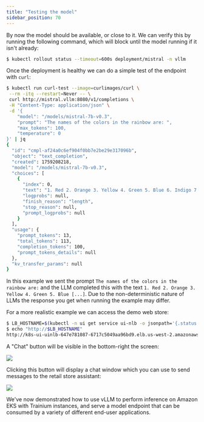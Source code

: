 ```yaml
---
title: "Testing the model"
sidebar_position: 70
---
```


By now the model should be available, or close to it. We can verify this by running the following command, which will block until the model running if it isn't already:

```bash
$ kubectl rollout status --timeout=600s deployment/mistral -n vllm
```

Once the deployment is healthy we can do a simple test of the endpoint with `curl`:

```bash
$ kubectl run curl-test --image=curlimages/curl \
 --rm -itq --restart=Never -- \
 curl http://mistral.vllm:8080/v1/completions \
 -H "Content-Type: application/json" \
 -d '{
    "model": "/models/mistral-7b-v0.3",
    "prompt": "The names of the colors in the rainbow are: ",
    "max_tokens": 100,
    "temperature": 0
}' | jq
{
  "id": "cmpl-af24a0c6ef904f0bb7e2be29e317096b",
  "object": "text_completion",
  "created": 1759208218,
  "model": "/models/mistral-7b-v0.3",
  "choices": [
    {
      "index": 0,
      "text": "1. Red 2. Orange 3. Yellow 4. Green 5. Blue 6. Indigo 7. Violet\n\nThe order of the colors in a rainbow is determined by the wavelength of the light. Red has the longest wavelength, and violet has the shortest. This order is often remembered by the acronym ROYGBIV, which stands for Red, Orange, Yellow, Green, Blue, Indigo, and Violet.",
      "logprobs": null,
      "finish_reason": "length",
      "stop_reason": null,
      "prompt_logprobs": null
    }
  ],
  "usage": {
    "prompt_tokens": 13,
    "total_tokens": 113,
    "completion_tokens": 100,
    "prompt_tokens_details": null
  },
  "kv_transfer_params": null
}
```

In this example we sent the prompt `The names of the colors in the rainbow are:` and the LLM completed this with the text `1. Red 2. Orange 3. Yellow 4. Green 5. Blue [...]`. Due to the non-deterministic nature of LLMs the response you get when running the example may differ.

For a more realistic example we can access the demo web store:

```bash
$ LB_HOSTNAME=$(kubectl -n ui get service ui-nlb -o jsonpath='{.status.loadBalancer.ingress[*].hostname}{"\n"}')
$ echo "http://$LB_HOSTNAME"
http://k8s-ui-uinlb-647e781087-6717c5049aa96bd9.elb.us-west-2.amazonaws.com
```

A "Chat" button will be visible in the bottom-right the screen:

<Browser url="http://k8s-ui-uinlb-647e781087-6717c5049aa96bd9.elb.us-west-2.amazonaws.com">
<img src={require('./assets/home-chat.webp').default}/>
</Browser>

Clicking this button will display a chat window which you can use to send messages to the retail store assistant:

<Browser url="http://k8s-ui-uinlb-647e781087-6717c5049aa96bd9.elb.us-west-2.amazonaws.com">
<img src={require('./assets/chat-bot.webp').default}/>
</Browser>

We've now demonstrated how to use vLLM to perform inference on Amazon EKS with Trainium instances, and serve a model endpoint that can be consumed by a variety of different end-user applications.
